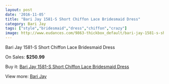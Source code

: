 ```yaml
---
layout: post
date: '2016-11-05'
title: "Bari Jay 1581-S Short Chiffon Lace Bridesmaid Dress"
category: Bari Jay
tags: ["style","bridesmaid","dress","chiffon","crazy"]
image: http://www.eudances.com/9863-thickbox_default/bari-jay-1581-s-short-chiffon-lace-bridesmaid-dress.jpg
---
```

Bari Jay 1581-S Short Chiffon Lace Bridesmaid Dress

On Sales: **$250.99**
<a href="https://www.eudances.com/en/bari-jay/3236-bari-jay-1581-s-short-chiffon-lace-bridesmaid-dress.html"><amp-img layout="responsive" width="600" height="600" src="//www.eudances.com/9863-thickbox_default/bari-jay-1581-s-short-chiffon-lace-bridesmaid-dress.jpg" alt="Bari Jay 1581-S Short Chiffon Lace Bridesmaid Dress 0" /></a>

Buy it: [Bari Jay 1581-S Short Chiffon Lace Bridesmaid Dress](https://www.eudances.com/en/bari-jay/3236-bari-jay-1581-s-short-chiffon-lace-bridesmaid-dress.html "Bari Jay 1581-S Short Chiffon Lace Bridesmaid Dress")

View more: [Bari Jay](https://www.eudances.com/en/56-bari-jay "Bari Jay")